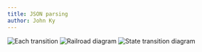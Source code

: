 ```yaml
---
title: JSON parsing
author: John Ky
---
```


![Each transition](../images/gen/hw-json/each-transition.svg)
![Railroad diagram](../images/gen/hw-json/full-railroad.svg)
![State transition diagram](../images/gen/hw-json/state-transition.svg)
